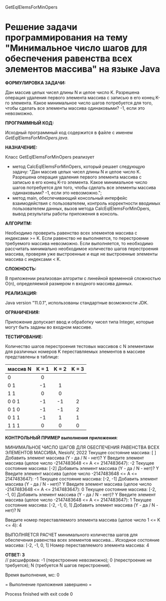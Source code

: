 GetEqlElemsForMinOpers

# Решение задачи программирования на тему "Минимальное число шагов для обеспечения равенства всех элементов массива" на языке Java

**ФОРМУЛИРОВКА ЗАДАЧИ:**

Дан массив целых чисел длины N и целое число K. Разрешена операция удаления первого элемента массива с записью в его конец K-го элемента. Какое минимальное число шагов потребуется для того, чтобы сделать все элементы массива одинаковыми? -1, если это невозможно.

**ПРОГРАММНЫЙ КОД:**

Исходный программный код содержится в файле с именем *GetEqlElemsForMinOpers.java*.

**НАЗНАЧЕНИЕ:**

Класс GetEqlElemsForMinOpers реализует  
- метод CalcEqlElemsForMinOpers, который решает следующую задачу: "Дан массив целых чисел длины N и целое число K.  Разрешена операция удаления первого элемента массива с записью в его конец K-го элемента. Какое минимальное число шагов потребуется для того, чтобы сделать все элементы массива одинаковыми? -1, если это невозможно.";
- метод main, обеспечивающий консольный интерфейс    взаимодействия с пользователем, контроль корректности вводимых пользователем данных, вызов метода CalcEqlElemsForMinOpers, вывод результаты работы приложения в консоль.

**АЛГОРИТМ:**

Необходимо проверить равенство всех элементов массива с индексами >= K. Если равенство не выполняется, то  перестроение требуемого массива невозможно. Если выполняется, то необходимо рассчитать минимально необходимое количество шагов перестроения массива, проверяя уже выстроенные и еще не выстроенные элементы массива с индексами < K.

**СЛОЖНОСТЬ:**

В приложении реализован алгоритм с линейной временной сложностью O(n), определяемой размером n входного массива данных.

**РЕАЛИЗАЦИЯ:**

Java version "11.0.1", использованы стандартные возможности JDK.

**ОГРАНИЧЕНИЯ:**

Приложение допускает ввод и обработку чисел типа Integer, которые могут быть заданы во входном массиве.

**ТЕСТИРОВАНИЕ:**

Количество шагов перестроения тестовых массивов с N элементами для различных номеров K переставляемых элементов в массиве представлены  в таблице:

массив N|   K = 1 |  K = 2  |   K = 3
--------|:-------:|:-------:|:---------:
0       |    0    |         |
0 1     |   -1    |    1    | 
1 1     |    0    |    0    |
0 0 1   |   -1    |   -1    |    2
0 1 0   |   -1    |   -1    |    2
0 1 1   |   -1    |    1    |    1
1 1 1   |    0    |    0    |    0

**КОНТРОЛЬНЫЙ ПРИМЕР выполнения приложения**:

МИНИМАЛЬНОЕ ЧИСЛО ШАГОВ ДЛЯ ОБЕСПЕЧЕНИЯ РАВЕНСТВА ВСЕХ ЭЛЕМЕНТОВ МАССИВА, NesioIV, 2022
Текущее состояние массива: [ ]
Добавить элемент массива (Y - да / N - нет)? Y
Введите элемент массива (целое число -2147483648 <= A <= 2147483647):  -2
Текущее состояние массива: [-2]
Добавить элемент массива (Y - да / N - нет)? Y
Введите элемент массива (целое число -2147483648 <= A <= 2147483647):  -1
 Текущее состояние массива: [-2, -1]
 Добавить элемент массива (Y - да / N - нет)? Y
 Введите элемент массива (целое число -2147483648 <= A <= 2147483647):  0
 Текущее состояние массива: [-2, -1, 0]
 Добавить элемент массива (Y - да / N - нет)?  Y
 Введите элемент массива (целое число -2147483648 <= A <= 2147483647):  1
 Текущее состояние массива: [-2, -1, 0, 1]
 Добавить элемент массива (Y - да / N - нет)?  N

 Введите номер переставляемого элемента массива (целое число 1 <= K <= 4):  4

 ВЫПОЛНЯЕТСЯ РАСЧЕТ минимального количества шагов для обеспечения равенства всех элементов массива...
 Исходное состояние массива: [-2, -1, 0, 1]
 Номер переставляемого элемента массива: 4

 **ОТВЕТ: 3**     
 // расшифровка: -1 (перестроение невозможно); 0 (перестроение не требуется); N (требуется N шагов перестроения).

Время выполнения, мс: 0

= Выполнение приложения завершено =

Process finished with exit code 0
